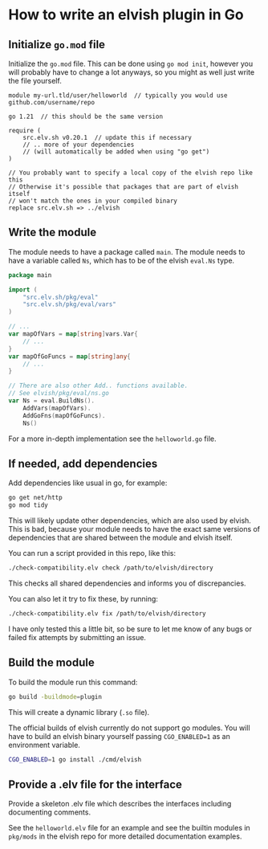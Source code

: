# How to write an elvish plugin in Go

## Initialize `go.mod` file

Initialize the `go.mod` file.
This can be done using `go mod init`,
however you will probably have to change a lot anyways,
so you might as well just write the file yourself.

```
module my-url.tld/user/helloworld  // typically you would use github.com/username/repo

go 1.21  // this should be the same version

require (
	src.elv.sh v0.20.1  // update this if necessary
	// .. more of your dependencies
	// (will automatically be added when using "go get")
)

// You probably want to specify a local copy of the elvish repo like this
// Otherwise it's possible that packages that are part of elvish itself
// won't match the ones in your compiled binary
replace src.elv.sh => ../elvish
```

## Write the module

The module needs to have a package called `main`.
The module needs to have a variable called `Ns`,
which has to be of the elvish `eval.Ns` type.

```go
package main

import (
	"src.elv.sh/pkg/eval"
	"src.elv.sh/pkg/eval/vars"
)

// ...
var mapOfVars = map[string]vars.Var{
    // ...
}
var mapOfGoFuncs = map[string]any{
	// ...
}

// There are also other Add.. functions available.
// See elvish/pkg/eval/ns.go
var Ns = eval.BuildNs().
	AddVars(mapOfVars).
	AddGoFns(mapOfGoFuncs).
	Ns()
```

For a more in-depth implementation see the `helloworld.go` file.

## If needed, add dependencies

Add dependencies like usual in go, for example:

```bash
go get net/http
go mod tidy
```

This will likely update other dependencies, which are also used by elvish.
This is bad, because your module needs to have the exact same versions of dependencies
that are shared between the module and elvish itself.

You can run a script provided in this repo, like this:
```bash
./check-compatibility.elv check /path/to/elvish/directory
```
This checks all shared dependencies and informs you of discrepancies.

You can also let it try to fix these, by running:
```bash
./check-compatibility.elv fix /path/to/elvish/directory
```
I have only tested this a little bit, so be sure to let me know of any bugs
or failed fix attempts by submitting an issue.

## Build the module

To build the module run this command:

```bash
go build -buildmode=plugin
```

This will create a dynamic library (`.so` file).

The official builds of elvish currently do not support go modules.
You will have to build an elvish binary yourself passing `CGO_ENABLED=1` as an environment variable.

```bash
CGO_ENABLED=1 go install ./cmd/elvish
```

## Provide a .elv file for the interface

Provide a skeleton .elv file which describes the interfaces including
documenting comments.

See the `helloworld.elv` file for an example and see the builtin modules in `pkg/mods`
in the elvish repo for more detailed documentation examples.
